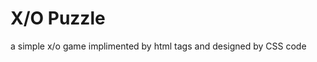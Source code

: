 <style>
  h{
    color:blue;
  }
</style>
<h1 "style='color:blue'">X/O Puzzle</h1>
<p>a simple x/o game implimented by html tags and designed by CSS code</p>
